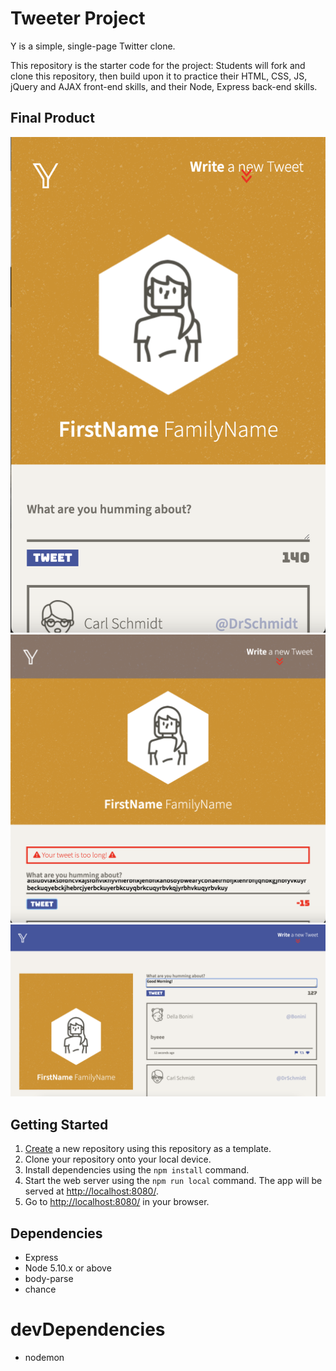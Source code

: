 # Tweeter Project

Y is a simple, single-page Twitter clone.

This repository is the starter code for the project: Students will fork and clone this repository, then build upon it to practice their HTML, CSS, JS, jQuery and AJAX front-end skills, and their Node, Express back-end skills.

## Final Product
!["screenshot of mobile screen"](https://github.com/yuliiiiiiii/tweeter/blob/master/docs/mobile-screen.png?raw=true)
!["screenshot of tablet screen"](https://github.com/yuliiiiiiii/tweeter/blob/master/docs/tablet-screen-with-error.png?raw=true)
!["screenshot of desktop screen"](https://github.com/yuliiiiiiii/tweeter/blob/master/docs/desktop-screen.png?raw=true)

## Getting Started

1. [Create](https://docs.github.com/en/repositories/creating-and-managing-repositories/creating-a-repository-from-a-template) a new repository using this repository as a template.
2. Clone your repository onto your local device.
3. Install dependencies using the `npm install` command.
3. Start the web server using the `npm run local` command. The app will be served at <http://localhost:8080/>.
4. Go to <http://localhost:8080/> in your browser.

## Dependencies

- Express
- Node 5.10.x or above
- body-parse
- chance

# devDependencies
- nodemon

